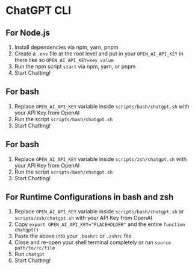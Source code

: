 # ChatGPT CLI

## For Node.js

1. Install dependencies via npm, yarn, pnpm
2. Create a `.env` file at the root level and put in your `OPEN_AI_API_KEY` in there like so `OPEN_AI_API_KEY=key_value`
3. Run the npm script `start` via npm, yarn, or pnpm
4. Start Chatting!

## For bash

1. Replace `OPEN_AI_API_KEY` variable inside `scripts/bash/chatgpt.sh` with your API Key from OpenAI
2. Run the script `scripts/bash/chatgpt.sh`
3. Start Chatting!

## For bash

1. Replace `OPEN_AI_API_KEY` variable inside `scripts/zsh/chatgpt.sh` with your API Key from OpenAI
2. Run the script `scripts/bash/chatgpt.sh`
3. Start Chatting!

## For Runtime Configurations in bash and zsh

1. Replace `OPEN_AI_API_KEY` variable inside `scripts/bash/chatgpt.sh` or `scripts/zsh/chatgpt.sh` with your API Key from OpenAI
2. Copy `export OPEN_AI_API_KEY="PLACEHOLDER"` and the entire `function chatgpt()`
3. Paste the above into your `.bashrc` or `.zshrc` file
4. Close and re-open your shell terminal completely or run `source path/to/rc/file`
5. Run `chatgpt`
6. Start Chatting!
